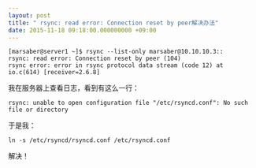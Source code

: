 ```yaml
---
layout: post
title: " rsync: read error: Connection reset by peer解决办法"
date: 2015-11-18 09:18:00.000000000 +09:00
---
```


    [marsaber@server1 ~]$ rsync --list-only marsaber@10.10.10.3::
    rsync: read error: Connection reset by peer (104)
    rsync error: error in rsync protocol data stream (code 12) at io.c(614) [receiver=2.6.8]

我在服务器上查看日志，看到有这么一行：

    rsync: unable to open configuration file "/etc/rsyncd.conf": No such file or directory

于是我：

    ln -s /etc/rsyncd/rsyncd.conf /etc/rsyncd.conf

 
解决！

